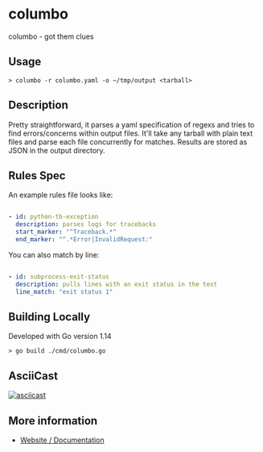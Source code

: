 # columbo

columbo - got them clues

## Usage

```
> columbo -r columbo.yaml -o ~/tmp/output <tarball>
```

## Description

Pretty straightforward, it parses a yaml specification of regexs and tries to
find errors/concerns within output files. It'll take any tarball with plain text
files and parse each file concurrently for matches. Results are stored as JSON
in the output directory.

## Rules Spec

An example rules file looks like:

```yaml

- id: python-tb-exception
  description: parses logs for tracebacks
  start_marker: "^Traceback.*"
  end_marker: "^.*Error|InvalidRequest:"
```

You can also match by line:

```yaml

- id: subprocess-exit-status
  description: pulls lines with an exit status in the text
  line_match: "exit status 1"
```

## Building Locally

Developed with Go version 1.14

```
> go build ./cmd/columbo.go
```

## AsciiCast

[![asciicast](https://asciinema.org/a/MUs0GdCUxsN89C3fDlRUEHfKI.svg)](https://asciinema.org/a/MUs0GdCUxsN89C3fDlRUEHfKI)

## More information

- [Website / Documentation](https://columbo.8op.org)
